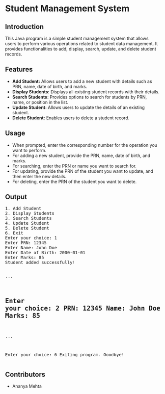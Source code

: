 <!DOCTYPE html>
<html lang="en">
<head>
    <meta charset="UTF-8">
    <meta name="viewport" content="width=device-width, initial-scale=1.0">
    <title>Student Management System</title>
</head>
<body>
<h1>Student Management System</h1>

  <h2>Introduction</h2>
    <p>This Java program is a simple student management system that allows users to perform various operations related to student data management. It provides functionalities to add, display, search, update, and delete student records.</p>

  <h2>Features</h2>
    <ul>
        <li><strong>Add Student:</strong> Allows users to add a new student with details such as PRN, name, date of birth, and marks.</li>
        <li><strong>Display Students:</strong> Displays all existing student records with their details.</li>
        <li><strong>Search Students:</strong> Provides options to search for students by PRN, name, or position in the list.</li>
        <li><strong>Update Student:</strong> Allows users to update the details of an existing student.</li>
        <li><strong>Delete Student:</strong> Enables users to delete a student record.</li>
    </ul>

 
  <h2>Usage</h2>
    <ul>
        <li>When prompted, enter the corresponding number for the operation you want to perform.</li>
        <li>For adding a new student, provide the PRN, name, date of birth, and marks.</li>
        <li>For searching, enter the PRN or name you want to search for.</li>
        <li>For updating, provide the PRN of the student you want to update, and then enter the new details.</li>
        <li>For deleting, enter the PRN of the student you want to delete.</li>
    </ul>

  <h2> Output</h2>
    <pre>
1. Add Student
2. Display Students
3. Search Students
4. Update Student
5. Delete Student
6. Exit
Enter your choice: 1
Enter PRN: 12345
Enter Name: John Doe
Enter Date of Birth: 2000-01-01
Enter Marks: 85
Student added successfully!

...

Enter your choice: 2
PRN: 12345
Name: John Doe
Date of Birth: 2000-01-01
Marks: 85
--------------------

...

Enter your choice: 6
Exiting program. Goodbye!
    </pre>

  <h2>Contributors</h2>
    <ul>
        <li>Ananya Mehta</li>
    </ul>

    
</body>
</html>
